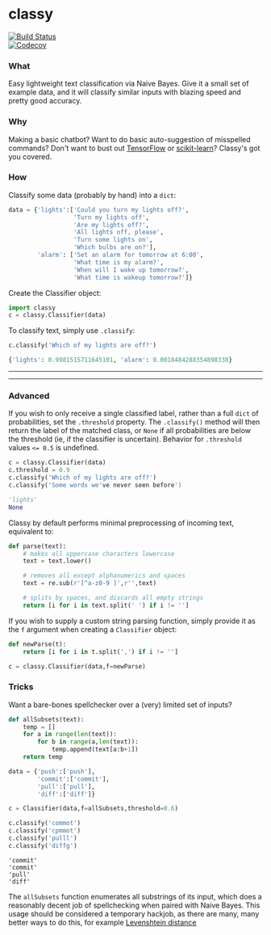 # classy

[![Build Status](https://travis-ci.org/crgirard/classy.svg?branch=master)](https://travis-ci.org/crgirard/classy) <br>
[![Codecov](https://img.shields.io/codecov/c/github/crgirard/classy.svg)](https://codecov.io/gh/crgirard/classy/)

### What

Easy lightweight text classification via Naive Bayes. Give it a small set
of example data, and it will classify similar inputs with blazing speed and pretty good accuracy.


### Why

Making a basic chatbot? Want to do basic auto-suggestion of misspelled commands? Don't want to bust out [TensorFlow](https://github.com/tensorflow/tensorflow) or [scikit-learn](https://github.com/scikit-learn/scikit-learn)? Classy's got you covered.


### How

Classify some data (probably by hand) into a `dict`:
```python
data = {'lights':['Could you turn my lights off?',
                  'Turn my lights off',
                  'Are my lights off?',
                  'All lights off, please',
                  'Turn some lights on',
                  'Which bulbs are on?'],
        'alarm': ['Set an alarm for tomorrow at 6:00',
                  'What time is my alarm?',
                  'When will I wake up tomorrow?',
                  'What time is wakeup tomorrow?']}
```

Create the Classifier object:

```python
import classy
c = classy.Classifier(data)
```

To classify text, simply use `.classify`:

```python
c.classify('Which of my lights are off?')
```
```python
{'lights': 0.9981515711645101, 'alarm': 0.0018484288354898338}
```
---
---

### Advanced

If you wish to only receive a single classified label, rather than a full `dict` of
probabilities, set the `.threshold` property. The `.classify()` method will then return
the label of the matched class, or `None` if all probabilities are below the threshold (ie, if
the classifier is uncertain). Behavior for `.threshold` values `<= 0.5` is undefined.

```python
c = classy.Classifier(data)
c.threshold = 0.9
c.classify('Which of my lights are off?')
c.classify('Some words we've never seen before')
```
```python
'lights'
None
```

Classy by default performs minimal preprocessing of incoming text, equivalent to:

```python
def parse(text):
    # makes all uppercase characters lowercase
    text = text.lower()

    # removes all except alphanumerics and spaces
    text = re.sub(r'[^a-z0-9 ]',r'',text)

    # splits by spaces, and discards all empty strings
    return [i for i in text.split(' ') if i != '']
```

If you wish to supply a custom string parsing function, simply provide it as the `f` argument when creating a `Classifier` object:

```python
def newParse(t):
    return [i for i in t.split(',') if i != '']

c = classy.Classifier(data,f=newParse)
```

### Tricks

Want a bare-bones spellchecker over a (very) limited set of inputs?

```python
def allSubsets(text):
    temp = []
    for a in range(len(text)):
        for b in range(a,len(text)):
            temp.append(text[a:b+1])
    return temp

data = {'push':['push'],
        'commit':['commit'],
        'pull':['pull'],
        'diff':['diff']}

c = Classifier(data,f=allSubsets,threshold=0.6)

c.classify('commot')
c.classify('cpmmot')
c.classify('pulll')
c.classify('diffg')
```
```
'commit'
'commit'
'pull'
'diff'
```

The `allSubsets` function enumerates all substrings of its input, which does a reasonably decent job
of spellchecking when paired with Naive Bayes. This usage should be considered a temporary hackjob,
as there are many, many better ways to do this, for example [Levenshtein distance](https://en.wikipedia.org/wiki/Levenshtein_distance)

